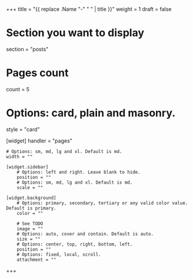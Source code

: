 +++
title = "{{ replace .Name "-" " " | title }}"
weight = 1
draft = false

# Section you want to display
section = "posts"
# Pages count
count = 5
# Options: card, plain and masonry.
style = "card"

[widget]
	handler = "pages"
	
	# Options: sm, md, lg and xl. Default is md.
	width = ""

	[widget.sidebar]
		# Options: left and right. Leave blank to hide.
		position = ""
		# Options: sm, md, lg and xl. Default is md.
		scale = ""

	[widget.background]
		# Options: primary, secondary, tertiary or any valid color value. Default is primary.
		color = ""
		
		# See TODO
		image = ""
		# Options: auto, cover and contain. Default is auto.
		size = ""
		# Options: center, top, right, bottom, left.
		position = ""
		# Options: fixed, local, scroll.
		attachment = ""
+++